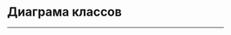 ﻿# Диаграма классов
***
[](https://github.com/NasterVill/LightningTunerV2/blob/master/Documents/Diagrams/Class/Class%20Diagram.png)
